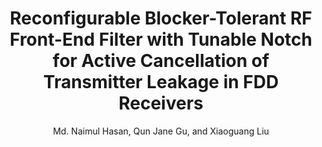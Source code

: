 ---
type: conference
title: Reconfigurable Blocker-Tolerant RF Front-End Filter with Tunable Notch for Active Cancellation of Transmitter Leakage in FDD Receivers
author: Md. Naimul Hasan, Qun Jane Gu, and Xiaoguang Liu
journal:
volume:
number:
year: 2016
month: May.
doi: 
pages:
publisher:
booktitle:  IEEE International Symposium on Circuits and Systems (ISCAS)
note: Accepted, Student Paper Competition Finalist
sort_key: 201605
topic: n-path
---